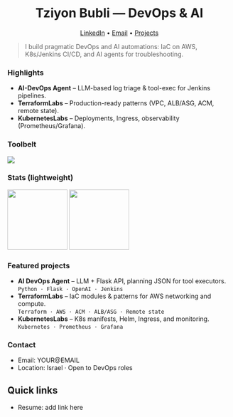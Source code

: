 <!-- Hero -->
<h1 align="center">Tziyon Bubli — DevOps & AI</h1>
<p align="center">
  <a href="https://www.linkedin.com/in/YOUR-LINK">LinkedIn</a> •
  <a href="mailto:YOUR@EMAIL">Email</a> •
  <a href="https://github.com/tziyon31?tab=repositories">Projects</a>
</p>

> I build pragmatic DevOps and AI automations: IaC on AWS, K8s/Jenkins CI/CD, and AI agents for troubleshooting.

### Highlights
- **AI-DevOps Agent** – LLM-based log triage & tool-exec for Jenkins pipelines.  
- **TerraformLabs** – Production-ready patterns (VPC, ALB/ASG, ACM, remote state).  
- **KubernetesLabs** – Deployments, Ingress, observability (Prometheus/Grafana).

### Toolbelt
<p>
  <img src="https://skillicons.dev/icons?i=linux,bash,python,flask,docker,ansible,terraform,aws,kubernetes,jenkins,git,github,sqlite" />
</p>

### Stats (lightweight)
<p>
  <img src="https://github-readme-stats.vercel.app/api?username=tziyon31&show_icons=true&count_private=true" height="135" />
  <img src="https://github-readme-streak-stats.herokuapp.com?user=tziyon31" height="135" />
</p>

### Featured projects
- **AI DevOps Agent** – LLM + Flask API, planning JSON for tool executors.  
  `Python · Flask · OpenAI · Jenkins`
- **TerraformLabs** – IaC modules & patterns for AWS networking and compute.  
  `Terraform · AWS · ACM · ALB/ASG · Remote state`
- **KubernetesLabs** – K8s manifests, Helm, Ingress, and monitoring.  
  `Kubernetes · Prometheus · Grafana`

### Contact
- Email: YOUR@EMAIL  
- Location: Israel · Open to DevOps roles
## Quick links
- Resume: add link here
